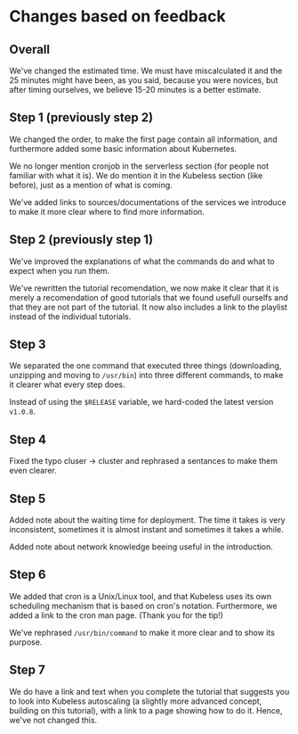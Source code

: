 # Changes based on feedback

## Overall

We've changed the estimated time. We must have miscalculated it and the 25 minutes might have been, as you said, because you were novices, but after timing ourselves, we believe 15-20 minutes is a better estimate.

## Step 1 (previously step 2)

We changed the order, to make the first page contain all information, and furthermore added some basic information about Kubernetes.

We no longer mention cronjob in the serverless section (for people not familiar with what it is). We do mention it in the Kubeless section (like before), just as a mention of what is coming.

We've added links to sources/documentations of the services we introduce to make it more clear where to find more information.


## Step 2 (previously step 1)

We've improved the explanations of what the commands do and what to expect when you run them. 

We've rewritten the tutorial recomendation, we now make it clear that it is merely a recomendation of good tutorials that we found usefull ourselfs and that they are not part of the tutorial. It now also includes a link to the playlist instead of the individual tutorials.


## Step 3

We separated the one command that executed three things (downloading, unzipping and moving to `/usr/bin`) into three different commands, to make it clearer what every step does.

Instead of using the `$RELEASE` variable, we hard-coded the latest version `v1.0.8`.

## Step 4

Fixed the typo cluser -> cluster and rephrased a sentances to make them even clearer.

## Step 5

Added note about the waiting time for deployment. The time it takes is very inconsistent, sometimes it is almost instant and sometimes it takes a while.

Added note about network knowledge beeing useful in the introduction.

## Step 6

We added that cron is a Unix/Linux tool, and that Kubeless uses its own scheduling mechanism that is based on cron's notation. Furthermore, we added a link to the cron man page. (Thank you for the tip!)

We've rephrased `/usr/bin/command` to make it more clear and to show its purpose. 

## Step 7

We do have a link and text when you complete the tutorial that suggests you to look into Kubeless autoscaling (a slightly more advanced concept, building on this tutorial), with a link to a page showing how to do it. Hence, we've not changed this.




